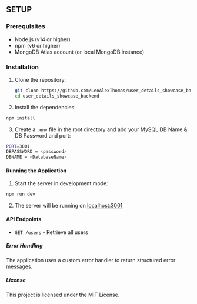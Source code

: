 ﻿## SETUP

### Prerequisites

- Node.js (v14 or higher)
- npm (v6 or higher)
- MongoDB Atlas account (or local MongoDB instance)

### Installation

1. Clone the repository:

   ```sh
   git clone https://github.com/LeoAlexThomas/user_details_showcase_backend.git
   cd user_details_showcase_backend
   ```

2. Install the dependencies:

```sh
npm install
```

3. Create a `.env` file in the root directory and add your MySQL DB Name & DB Password and port:

```sh
PORT=3001
DBPASSWORD = <password>
DBNAME = <DatabaseName>
```

#### Running the Application

1. Start the server in development mode:

```sh
npm run dev
```

2. The server will be running on [localhost:3001](http://localhost:3001).

#### API Endpoints

- `GET /users` - Retrieve all users

##### Error Handling

The application uses a custom error handler to return structured error messages.

##### License

This project is licensed under the MIT License.
